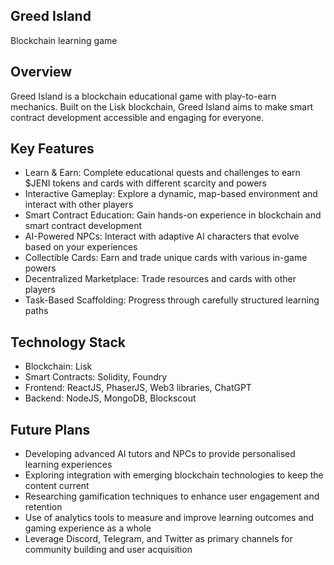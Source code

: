 ## Greed Island

Blockchain learning game

## Overview

Greed Island is a blockchain educational game with play-to-earn mechanics. Built on the Lisk blockchain, Greed Island aims to make smart contract development accessible and engaging for everyone.

## Key Features

- Learn & Earn: Complete educational quests and challenges to earn $JENI tokens and cards with different scarcity and powers
- Interactive Gameplay: Explore a dynamic, map-based environment and interact with other players
- Smart Contract Education: Gain hands-on experience in blockchain and smart contract development
- AI-Powered NPCs: Interact with adaptive AI characters that evolve based on your experiences
- Collectible Cards: Earn and trade unique cards with various in-game powers
- Decentralized Marketplace: Trade resources and cards with other players
- Task-Based Scaffolding: Progress through carefully structured learning paths

## Technology Stack

- Blockchain: Lisk
- Smart Contracts: Solidity, Foundry
- Frontend: ReactJS, PhaserJS, Web3 libraries, ChatGPT
- Backend: NodeJS, MongoDB, Blockscout

## Future Plans

- Developing advanced AI tutors and NPCs to provide personalised learning experiences
- Exploring integration with emerging blockchain technologies to keep the content current
- Researching gamification techniques to enhance user engagement and retention
- Use of analytics tools to measure and improve learning outcomes and gaming experience as a whole
- Leverage Discord, Telegram, and Twitter as primary channels for community building and user acquisition
